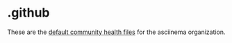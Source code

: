 # .github

These are the [default community health files](https://help.github.com/en/articles/creating-a-default-community-health-file-for-your-organization) for the asciinema organization.
